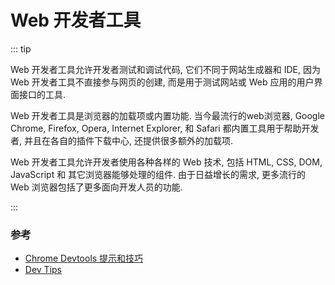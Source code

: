 # Web 开发者工具

::: tip

Web 开发者工具允许开发者测试和调试代码, 它们不同于网站生成器和 IDE, 因为 Web 开发者工具不直接参与网页的创建, 而是用于测试网站或 Web 应用的用户界面接口的工具.

Web 开发者工具是浏览器的加载项或内置功能. 当今最流行的web浏览器, Google Chrome, Firefox, Opera, Internet Explorer, 和 Safari 都内置工具用于帮助开发者, 并且在各自的插件下载中心, 还提供很多额外的加载项.

Web 开发者工具允许开发者使用各种各样的 Web 技术, 包括 HTML, CSS, DOM, JavaScript 和 其它浏览器能够处理的组件. 由于日益增长的需求, 更多流行的 Web 浏览器包括了更多面向开发人员的功能.

:::



### 参考


* [Chrome Devtools 提示和技巧](http://blog.minimum.se/2015/10/19/chrome-devtools.html)
* [Dev Tips](https://umaar.com/dev-tips/)